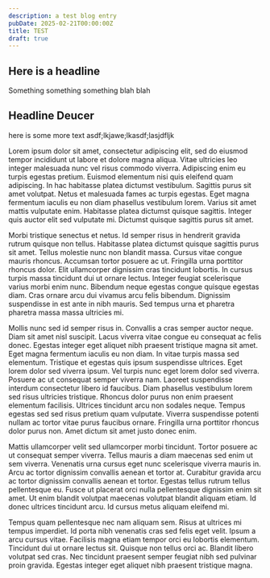 ```yaml
---
description: a test blog entry
pubDate: 2025-02-21T00:00:00Z
title: TEST
draft: true
---
```

## Here is a headline

Something something something blah blah

## Headline Deucer

here is some more text asdf;lkjawe;lkasdf;lasjdfljk
<p>
      Lorem ipsum dolor sit amet, consectetur adipiscing elit, sed do eiusmod tempor incididunt ut
      labore et dolore magna aliqua. Vitae ultricies leo integer malesuada nunc vel risus commodo
      viverra. Adipiscing enim eu turpis egestas pretium. Euismod elementum nisi quis eleifend quam
      adipiscing. In hac habitasse platea dictumst vestibulum. Sagittis purus sit amet volutpat. Netus
      et malesuada fames ac turpis egestas. Eget magna fermentum iaculis eu non diam phasellus
      vestibulum lorem. Varius sit amet mattis vulputate enim. Habitasse platea dictumst quisque
      sagittis. Integer quis auctor elit sed vulputate mi. Dictumst quisque sagittis purus sit amet.
    </p>
    <p>
      Morbi tristique senectus et netus. Id semper risus in hendrerit gravida rutrum quisque non
      tellus. Habitasse platea dictumst quisque sagittis purus sit amet. Tellus molestie nunc non
      blandit massa. Cursus vitae congue mauris rhoncus. Accumsan tortor posuere ac ut. Fringilla urna
      porttitor rhoncus dolor. Elit ullamcorper dignissim cras tincidunt lobortis. In cursus turpis
      massa tincidunt dui ut ornare lectus. Integer feugiat scelerisque varius morbi enim nunc.
      Bibendum neque egestas congue quisque egestas diam. Cras ornare arcu dui vivamus arcu felis
      bibendum. Dignissim suspendisse in est ante in nibh mauris. Sed tempus urna et pharetra pharetra
      massa massa ultricies mi.
    </p>
    <p>
      Mollis nunc sed id semper risus in. Convallis a cras semper auctor neque. Diam sit amet nisl
      suscipit. Lacus viverra vitae congue eu consequat ac felis donec. Egestas integer eget aliquet
      nibh praesent tristique magna sit amet. Eget magna fermentum iaculis eu non diam. In vitae
      turpis massa sed elementum. Tristique et egestas quis ipsum suspendisse ultrices. Eget lorem
      dolor sed viverra ipsum. Vel turpis nunc eget lorem dolor sed viverra. Posuere ac ut consequat
      semper viverra nam. Laoreet suspendisse interdum consectetur libero id faucibus. Diam phasellus
      vestibulum lorem sed risus ultricies tristique. Rhoncus dolor purus non enim praesent elementum
      facilisis. Ultrices tincidunt arcu non sodales neque. Tempus egestas sed sed risus pretium quam
      vulputate. Viverra suspendisse potenti nullam ac tortor vitae purus faucibus ornare. Fringilla
      urna porttitor rhoncus dolor purus non. Amet dictum sit amet justo donec enim.
    </p>
    <p>
      Mattis ullamcorper velit sed ullamcorper morbi tincidunt. Tortor posuere ac ut consequat semper
      viverra. Tellus mauris a diam maecenas sed enim ut sem viverra. Venenatis urna cursus eget nunc
      scelerisque viverra mauris in. Arcu ac tortor dignissim convallis aenean et tortor at. Curabitur
      gravida arcu ac tortor dignissim convallis aenean et tortor. Egestas tellus rutrum tellus
      pellentesque eu. Fusce ut placerat orci nulla pellentesque dignissim enim sit amet. Ut enim
      blandit volutpat maecenas volutpat blandit aliquam etiam. Id donec ultrices tincidunt arcu. Id
      cursus metus aliquam eleifend mi.
    </p>
    <p>
      Tempus quam pellentesque nec nam aliquam sem. Risus at ultrices mi tempus imperdiet. Id porta
      nibh venenatis cras sed felis eget velit. Ipsum a arcu cursus vitae. Facilisis magna etiam
      tempor orci eu lobortis elementum. Tincidunt dui ut ornare lectus sit. Quisque non tellus orci
      ac. Blandit libero volutpat sed cras. Nec tincidunt praesent semper feugiat nibh sed pulvinar
      proin gravida. Egestas integer eget aliquet nibh praesent tristique magna.
    </p>